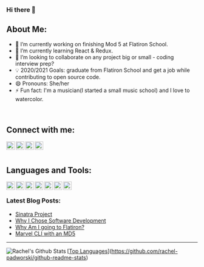 ### Hi there 👋


## About Me:

- 🔭 I’m currently working on finishing Mod 5 at Flatiron School.
- 🌱 I’m currently learning React & Redux.
- 👯 I’m looking to collaborate on any project big or small - coding interview prep?
- 💡 2020/2021 Goals: graduate from Flatiron School and get a job while contributing to open source code.
- 😄 Pronouns: She/her
- ⚡ Fun fact: I'm a musician(I started a small music school) and I love to watercolor.
<br>

## Connect with me:

[<img align="left" alt="rachel-padworski | YouTube" width="22px" src="https://simpleicons.org/icons/youtube.svg" />](https://www.youtube.com/channel/UCN2z67Lrmr1bA7ixdHYt9Kg?)

[<img align="left" alt="rachel-padworski | Medium" width="22px" src="https://simpleicons.org/icons/medium.svg" />](https://rachelpadworski.medium.com/)

[<img align="left" alt="rachel-padworski | Instagram" width="22px" src="https://simpleicons.org/icons/instagram.svg" />](https://www.instagram.com/rachel_padworski/)

[<img align="left" alt="rachel-padworski | Twitter" width="22px" src="https://simpleicons.org/icons/twitter.svg" />](https://twitter.com/RPadworski)

<br><br>

## Languages and Tools:

<img align="left" alt="rachel-padworski | Ruby" width="22px" src="https://simpleicons.org/icons/ruby.svg" />
<img align="left" alt="rachel-padworski | Ruby On Rails" width="22px" src="https://simpleicons.org/icons/rubyonrails.svg" />
<img align="left" alt="rachel-padworski | JavaScript" width="22px" src="https://simpleicons.org/icons/javascript.svg" />
<img align="left" alt="rachel-padworski | React" width="22px" src="https://simpleicons.org/icons/react.svg" />
<img align="left" alt="rachel-padworski | Redux" width="22px" src="https://simpleicons.org/icons/redux.svg" />
<img align="left" alt="rachel-padworski | HTML5" width="22px" src="https://simpleicons.org/icons/html5.svg" />
<img align="left" alt="rachel-padworski | CSS" width="22px" src="https://simpleicons.org/icons/css3.svg" />

<br />

### Latest Blog Posts:
<!-- BLOG-POST-LIST:START -->
- [Sinatra Project](https://medium.com/@rachelpadworski/sinatra-project-2280ebe3e5ac?source=rss-8ff692457b51------2)
- [Why I Chose Software Development](https://medium.com/@rachelpadworski/why-i-chose-software-development-7b9c2b2ada4d?source=rss-8ff692457b51------2)
- [Why Am I going to Flatiron?](https://medium.com/@rachelpadworski/why-am-i-going-to-flatiron-593597b1742a?source=rss-8ff692457b51------2)
- [Marvel CLI with an MD5](https://medium.com/@rachelpadworski/marvel-cli-with-an-md5-e93e3d5f1b98?source=rss-8ff692457b51------2)
<!-- BLOG-POST-LIST:END -->

---

<img align="left" alt="Rachel's Github Stats" src="https://github-readme-stats.vercel.app/api?username=rachel-padworski&theme=radical&show_icons=true" />


[[Top Languages](https://github-readme-stats.vercel.app/api/top-langs/?username=rachel-padworski)](https://github.com/rachel-padworski/github-readme-stats)

